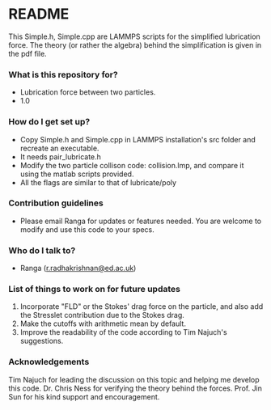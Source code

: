 # README #
This Simple.h, Simple.cpp are LAMMPS scripts for the simplified lubrication force. The theory (or rather the algebra) behind the simplification is given in the pdf file.

### What is this repository for? ###

* Lubrication force between two particles.
* 1.0

### How do I get set up? ###

* Copy Simple.h and Simple.cpp in LAMMPS installation's src folder and recreate an executable.
* It needs pair_lubricate.h
* Modify the two particle collison code: collision.lmp, and compare it using the matlab scripts provided.
* All the flags are similar to that of lubricate/poly

### Contribution guidelines ###

* Please email Ranga for updates or features needed. You are welcome to modify and use this code to your specs.

### Who do I talk to? ###

* Ranga (r.radhakrishnan@ed.ac.uk)


### List of things to work on for future updates ###

1. Incorporate "FLD" or the Stokes' drag force on the particle, and also add the Stresslet contribution due to the Stokes drag.
2. Make the cutoffs with arithmetic mean by default.
3. Improve the readability of the code according to Tim Najuch's suggestions.

### Acknowledgements ###
Tim Najuch for leading the discussion on this topic and helping me develop this code.
Dr. Chris Ness for verifying the theory behind the forces.
Prof. Jin Sun for his kind support and encouragement.